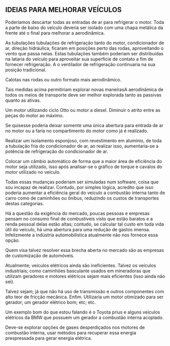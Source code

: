 ## IDEIAS PARA MELHORAR VEÍCULOS

Poderíamos descartar todas as entradas de ar para refrigerar o motor. Toda a parte de baixo do veículo deveria ser isolado com uma chapa metálica da frente até o final para melhorar a aerodinâmica.

As tubulações tubulações de refrigeração tanto do motor, condicionador de ar, direção hidráulica, ficaram em posições perto das rodas, aproveitando o vento que passa nelas. Estas tubulações também poderiam ser distribuídas na lataria do veículo para aproveitar sua superfície de contato a fim de fornecer refrigeração. A o ventilador de refrigeração continuaria na sua posição tradicional.

Calotas nas rodas ou outro formato mais aerodinâmico.

Tais medidas acima permitiriam explorar novas maneirasA aerodinâmica de todos os meios de transporte deve ser melhor explorada tanto as passivas quanto as ativas.

Um motor utilizando ciclo Otto ou motor a diesel. Diminuir o atrito entre as peças do motor ao máximo.

Se quisesse poderia deixar somente uma única abertura para entrada de ar no motor ou a faria no compartimento do motor como já é realizado.

Realizar um isolamento esponjoso, com revestimento em alumínio, de toda a tubulação fria do condicionador de ar, ao realizar isso, aumentaria-se a potência de refrigeração do condicionador de ar.

Colocar um câmbio automático de forma que a maior área de eficiência do motor seja utilizado, isso após analisar-se o gráfico de torque e cavalos do motor utilizado no veículo.

Todas essas mudanças poderiam ser simuladas num software, coisa que sou incapaz de realizar. Contudo, por simples lógica, acredito que isso poderia aumentar a eficiência geral do veículo a combustão interna tanto de carro como de caminhões ou ônibus, reduzindo os custos de transportes destas categorias.

Há a questão da exigência do mercado, poucas pessoas e empresas pensam no consumo final de combustíveis visto que estão baratos e a renda pessoal delas estão altas; contudo, se calcular tal custo em toda vida útil do veículo, há uma abertura para uma redução de gastos imensa. Infelizmente a indústria automobilística atualmente não nos fornece essa opção.

Quem visa talvez resolver essa brecha aberta no mercado são as empresas de customização de automóveis.

Atualmente; veículos elétricos ainda são ineficientes. Talvez os veículos industriais; como caminhões basculante usados em mineradoras que utilizam geradores e motores elétricos sejam mais eficientes (isso ainda não sei).

Talvez sejam; já que não há uso de transmissão e outros componentes com alto teor de fricção mecânica. Enfim. Utilizaria um motor otimizado para ser gerador; um gerador elétrico bom; etc; etc.

Um exemplo bom do que estou falando é o Toyota prius e alguns veículos elétricos da BMW que possuem um gerador a combustão interna acoplado.

Deve-se explorar opções de gases desperdiçados nos motores de combustão interna, usar métodos para recuperar essa energia prespressada para gerar energia elétrica.

